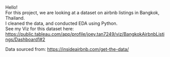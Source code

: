 Hello!\
For this project, we are looking at a dataset on airbnb listings in Bangkok, Thailand.\
I cleaned the data, and conducted EDA using Python.\
See my Viz for this dataset here: https://public.tableau.com/app/profile/joey.tan7249/viz/BangkokAirbnbListings/Dashboard1#2

Data sourced from: https://insideairbnb.com/get-the-data/
